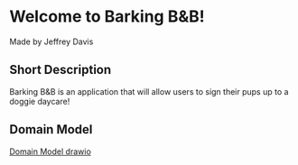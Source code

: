 # **Welcome to Barking B&B!**
Made by Jeffrey Davis
## Short Description
Barking B&B is an application that will allow users to sign their pups up to a doggie daycare!
## Domain Model
[Domain Model drawio]([Imgur](https://i.imgur.com/1OXIeYZ.png))
